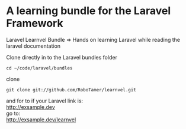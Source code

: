 A learning bundle for the Laravel Framework
========

Laravel Learnvel Bundle => Hands on learning Laravel while reading the laravel documentation


Clone directly in to the Laravel bundles folder  

`cd ~/code/laravel/bundles`

clone

`git clone git://github.com/RoboTamer/learnvel.git`  

and for to
if your Laravel link is:  
http://exsample.dev  
go to:  
http://exsample.dev/learnvel  